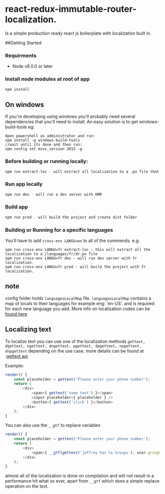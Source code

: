 # react-redux-immutable-router-localization.
Is a simple production ready react js boilerplate with localization built in.

##Getting Started

### Requirments
 - Node v6.0.0 or later

### Install node modules at root of app
```bash
npm install
```

## On windows 
If you're developing using windows you'll probably need several dependencies that you'll need to install.
An easy solution is to get windows-build-tools
eg:
```
Open powershell as administrator and run:
npm install -g windows-build-tools
//wait until its done and then run:
npm config set msvs_version 2015 -g
```

### Before building or running locally:
```bash
npm run extract-loc - will extract all localization to a .po file that is needed for translation, that file will be found in /languages/selected-language
```

### Run app locally
```bash
npm run dev - will run a dev server with HMR
```

### Build app
```bash
npm run prod - will build the project and create dist folder
```

### Building or Running for a specific languages
You'll have to add `cross-env LANGU=en` to all of the commends.
e.g:

```
npm run cross-env LANGU=fr extract-loc - this will extract all the localization to a /languages/fr/dr.po file 
npm run cross-env LANGU=fr dev - will run dev server with fr localization.
npm run cross-env LANGU=fr prod - will build the project with fr localization.
```

## note
config folder holds `languagesLocalMap` file. `languagesLocalMap` contains a map of locals to their languages for example eng: 'en-US'.
and is required for each new language you add. More info on localization codes can be [found here](https://en.wikipedia.org/wiki/Language_localisation)

## Localizing text
To localize text you can use one of the localization methods 
`gettext, dgettext, ngettext, dngettext, pgettext, dpgettext, npgettext, dnpgettext`
depending on the use case. more details can be found at :[gettext api](https://github.com/alexanderwallin/node-gettext#api)

Example: 
```javascript
render() {
	const placeholder = gettext('Please enter your phone number');
	return (
		<div>
			<span>{ gettext('some text') }</span>
			<input placeholder={ placeholder } />
			<button>{ gettext('click') }</button>
		</div>
	);
}
```

You can also use the `__gtf` to replace variables
```javascript
render() {
	const placeholder = gettext('Please enter your phone number');
	return (
		<div>
			<span>{ __gtf(gettext('jeffrey has %s Groups'), user.groupCount) }</span>
		</div>
	);
}
```

almost all of the localization is done on compilation and will not result in a performance hit what so ever,
apart from `__gtf` which does a simple replace operation on the text. 